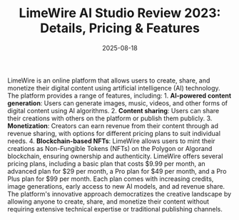 ﻿---
title: 'LimeWire AI Studio Review 2023: Details, Pricing & Features'
date: '2025-08-18'
category: Markets
summary: ''
slug: limewire ai studio review 2023 details pricing  features
source_urls:
- https://techncruncher.blogspot.com/2023/12/limewire-ai-studio-review-2023-details.html
seo:
  title: 'LimeWire AI Studio Review 2023: Details, Pricing & Features | Hash n Hedge'
  description: ''
  keywords:
  - news
  - markets
  - brief
---

LimeWire is an online platform that allows users to create, share, and monetize their digital content using artificial intelligence (AI) technology. The platform provides a range of features, including:  1.  **AI-powered content generation**: Users can generate images, music, videos, and other forms of digital content using AI algorithms. 2.  **Content sharing**: Users can share their creations with others on the platform or publish them publicly. 3.  **Monetization**: Creators can earn revenue from their content through ad revenue sharing, with options for different pricing plans to suit individual needs. 4.  **Blockchain-based NFTs**: LimeWire allows users to mint their creations as Non-Fungible Tokens (NFTs) on the Polygon or Algorand blockchain, ensuring ownership and authenticity.  LimeWire offers several pricing plans, including a basic plan that costs $9.99 per month, an advanced plan for $29 per month, a Pro plan for $49 per month, and a Pro Plus plan for $99 per month. Each plan comes with increasing credits, image generations, early access to new AI models, and ad revenue share.  The platform's innovative approach democratizes the creative landscape by allowing anyone to create, share, and monetize their content without requiring extensive technical expertise or traditional publishing channels. 

